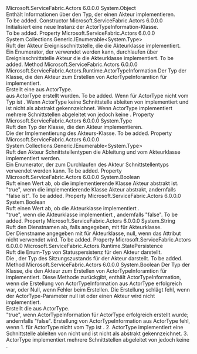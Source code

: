 <Type Name="ActorTypeInformation" FullName="Microsoft.ServiceFabric.Actors.Runtime.ActorTypeInformation">
  <TypeSignature Language="C#" Value="public sealed class ActorTypeInformation" />
  <TypeSignature Language="ILAsm" Value=".class public auto ansi sealed beforefieldinit ActorTypeInformation extends System.Object" />
  <TypeSignature Language="DocId" Value="T:Microsoft.ServiceFabric.Actors.Runtime.ActorTypeInformation" />
  <TypeSignature Language="VB.NET" Value="Public NotInheritable Class ActorTypeInformation" />
  <TypeSignature Language="F#" Value="type ActorTypeInformation = class" />
  <AssemblyInfo>
    <AssemblyName>Microsoft.ServiceFabric.Actors</AssemblyName>
    <AssemblyVersion>6.0.0.0</AssemblyVersion>
  </AssemblyInfo>
  <Base>
    <BaseTypeName>System.Object</BaseTypeName>
  </Base>
  <Interfaces />
  <Docs>
    <summary>
            Enthält Informationen über den Typ, der einen Akteur implementieren.
            </summary>
    <remarks>To be added.</remarks>
  </Docs>
  <Members>
    <Member MemberName=".ctor">
      <MemberSignature Language="C#" Value="public ActorTypeInformation ();" />
      <MemberSignature Language="ILAsm" Value=".method public hidebysig specialname rtspecialname instance void .ctor() cil managed" />
      <MemberSignature Language="DocId" Value="M:Microsoft.ServiceFabric.Actors.Runtime.ActorTypeInformation.#ctor" />
      <MemberSignature Language="VB.NET" Value="Public Sub New ()" />
      <MemberType>Constructor</MemberType>
      <AssemblyInfo>
        <AssemblyName>Microsoft.ServiceFabric.Actors</AssemblyName>
        <AssemblyVersion>6.0.0.0</AssemblyVersion>
      </AssemblyInfo>
      <Parameters />
      <Docs>
        <summary>
            Initialisiert eine neue Instanz der ActorTypeInformation-Klasse.
            </summary>
        <remarks>To be added.</remarks>
      </Docs>
    </Member>
    <Member MemberName="EventInterfaceTypes">
      <MemberSignature Language="C#" Value="public System.Collections.Generic.IEnumerable&lt;Type&gt; EventInterfaceTypes { get; }" />
      <MemberSignature Language="ILAsm" Value=".property instance class System.Collections.Generic.IEnumerable`1&lt;class System.Type&gt; EventInterfaceTypes" />
      <MemberSignature Language="DocId" Value="P:Microsoft.ServiceFabric.Actors.Runtime.ActorTypeInformation.EventInterfaceTypes" />
      <MemberSignature Language="VB.NET" Value="Public ReadOnly Property EventInterfaceTypes As IEnumerable(Of Type)" />
      <MemberSignature Language="F#" Value="member this.EventInterfaceTypes : seq&lt;Type&gt;" Usage="Microsoft.ServiceFabric.Actors.Runtime.ActorTypeInformation.EventInterfaceTypes" />
      <MemberType>Property</MemberType>
      <AssemblyInfo>
        <AssemblyName>Microsoft.ServiceFabric.Actors</AssemblyName>
        <AssemblyVersion>6.0.0.0</AssemblyVersion>
      </AssemblyInfo>
      <ReturnValue>
        <ReturnType>System.Collections.Generic.IEnumerable&lt;System.Type&gt;</ReturnType>
      </ReturnValue>
      <Docs>
        <summary>
            Ruft der Akteur Ereignisschnittstelle, die die Akteurklasse implementiert.
            </summary>
        <value>Ein Enumerator, der verwendet werden kann, durchlaufen über Ereignisschnittstelle Akteur die die Akteurklasse implementiert.</value>
        <remarks>To be added.</remarks>
      </Docs>
    </Member>
    <Member MemberName="Get">
      <MemberSignature Language="C#" Value="public static Microsoft.ServiceFabric.Actors.Runtime.ActorTypeInformation Get (Type actorType);" />
      <MemberSignature Language="ILAsm" Value=".method public static hidebysig class Microsoft.ServiceFabric.Actors.Runtime.ActorTypeInformation Get(class System.Type actorType) cil managed" />
      <MemberSignature Language="DocId" Value="M:Microsoft.ServiceFabric.Actors.Runtime.ActorTypeInformation.Get(System.Type)" />
      <MemberSignature Language="VB.NET" Value="Public Shared Function Get (actorType As Type) As ActorTypeInformation" />
      <MemberSignature Language="F#" Value="static member Get : Type -&gt; Microsoft.ServiceFabric.Actors.Runtime.ActorTypeInformation" Usage="Microsoft.ServiceFabric.Actors.Runtime.ActorTypeInformation.Get actorType" />
      <MemberType>Method</MemberType>
      <AssemblyInfo>
        <AssemblyName>Microsoft.ServiceFabric.Actors</AssemblyName>
        <AssemblyVersion>6.0.0.0</AssemblyVersion>
      </AssemblyInfo>
      <ReturnValue>
        <ReturnType>Microsoft.ServiceFabric.Actors.Runtime.ActorTypeInformation</ReturnType>
      </ReturnValue>
      <Parameters>
        <Parameter Name="actorType" Type="System.Type" />
      </Parameters>
      <Docs>
        <param name="actorType">Der Typ der Klasse, die den Akteur zum Erstellen von ActorTypeInforamtion für implementiert.</param>
        <summary>
            Erstellt eine <see cref="T:Microsoft.ServiceFabric.Actors.Runtime.ActorTypeInformation" /> aus ActorType.
            </summary>
        <returns>
          <see cref="T:Microsoft.ServiceFabric.Actors.Runtime.ActorTypeInformation" />aus ActorType erstellt wurden.</returns>
        <remarks>To be added.</remarks>
        <exception cref="T:System.ArgumentException">
          <para>Wenn <see cref="P:System.Type.BaseType" /> für ActorType nicht vom Typ ist <see cref="T:Microsoft.ServiceFabric.Actors.Runtime.Actor" />.</para>
          <para>Wenn ActorType keine Schnittstelle ableiten von implementiert <see cref="T:Microsoft.ServiceFabric.Actors.IActor" /> und ist nicht als abstrakt gekennzeichnet.</para>
          <para>Wenn ActorType implementiert mehrere Schnittstellen abgeleitet von <see cref="T:Microsoft.ServiceFabric.Actors.IActor" /> jedoch keine <see cref="T:Microsoft.ServiceFabric.Actors.Runtime.ActorServiceAttribute" />.</para>
        </exception>
      </Docs>
    </Member>
    <Member MemberName="ImplementationType">
      <MemberSignature Language="C#" Value="public Type ImplementationType { get; }" />
      <MemberSignature Language="ILAsm" Value=".property instance class System.Type ImplementationType" />
      <MemberSignature Language="DocId" Value="P:Microsoft.ServiceFabric.Actors.Runtime.ActorTypeInformation.ImplementationType" />
      <MemberSignature Language="VB.NET" Value="Public ReadOnly Property ImplementationType As Type" />
      <MemberSignature Language="F#" Value="member this.ImplementationType : Type" Usage="Microsoft.ServiceFabric.Actors.Runtime.ActorTypeInformation.ImplementationType" />
      <MemberType>Property</MemberType>
      <AssemblyInfo>
        <AssemblyName>Microsoft.ServiceFabric.Actors</AssemblyName>
        <AssemblyVersion>6.0.0.0</AssemblyVersion>
      </AssemblyInfo>
      <ReturnValue>
        <ReturnType>System.Type</ReturnType>
      </ReturnValue>
      <Docs>
        <summary>
            Ruft den Typ der Klasse, die den Akteur implementieren.
            </summary>
        <value>Die <see cref="T:System.Type" /> der Implementierung des Akteurs-Klasse.</value>
        <remarks>To be added.</remarks>
      </Docs>
    </Member>
    <Member MemberName="InterfaceTypes">
      <MemberSignature Language="C#" Value="public System.Collections.Generic.IEnumerable&lt;Type&gt; InterfaceTypes { get; }" />
      <MemberSignature Language="ILAsm" Value=".property instance class System.Collections.Generic.IEnumerable`1&lt;class System.Type&gt; InterfaceTypes" />
      <MemberSignature Language="DocId" Value="P:Microsoft.ServiceFabric.Actors.Runtime.ActorTypeInformation.InterfaceTypes" />
      <MemberSignature Language="VB.NET" Value="Public ReadOnly Property InterfaceTypes As IEnumerable(Of Type)" />
      <MemberSignature Language="F#" Value="member this.InterfaceTypes : seq&lt;Type&gt;" Usage="Microsoft.ServiceFabric.Actors.Runtime.ActorTypeInformation.InterfaceTypes" />
      <MemberType>Property</MemberType>
      <AssemblyInfo>
        <AssemblyName>Microsoft.ServiceFabric.Actors</AssemblyName>
        <AssemblyVersion>6.0.0.0</AssemblyVersion>
      </AssemblyInfo>
      <ReturnValue>
        <ReturnType>System.Collections.Generic.IEnumerable&lt;System.Type&gt;</ReturnType>
      </ReturnValue>
      <Docs>
        <summary>
            Ruft den Akteur Schnittstellentypen die Ableitung <see cref="T:Microsoft.ServiceFabric.Actors.IActor" /> und vom Akteurklasse implementiert werden.
            </summary>
        <value>Ein Enumerator, der zum Durchlaufen des Akteur Schnittstellentyps verwendet werden kann.</value>
        <remarks>To be added.</remarks>
      </Docs>
    </Member>
    <Member MemberName="IsAbstract">
      <MemberSignature Language="C#" Value="public bool IsAbstract { get; }" />
      <MemberSignature Language="ILAsm" Value=".property instance bool IsAbstract" />
      <MemberSignature Language="DocId" Value="P:Microsoft.ServiceFabric.Actors.Runtime.ActorTypeInformation.IsAbstract" />
      <MemberSignature Language="VB.NET" Value="Public ReadOnly Property IsAbstract As Boolean" />
      <MemberSignature Language="F#" Value="member this.IsAbstract : bool" Usage="Microsoft.ServiceFabric.Actors.Runtime.ActorTypeInformation.IsAbstract" />
      <MemberType>Property</MemberType>
      <AssemblyInfo>
        <AssemblyName>Microsoft.ServiceFabric.Actors</AssemblyName>
        <AssemblyVersion>6.0.0.0</AssemblyVersion>
      </AssemblyInfo>
      <ReturnValue>
        <ReturnType>System.Boolean</ReturnType>
      </ReturnValue>
      <Docs>
        <summary>
            Ruft einen Wert ab, ob die implementierende Klasse Akteur abstrakt ist.
            </summary>
        <value>"true", wenn die implementierende Klasse Akteur abstrakt, andernfalls "false ist".</value>
        <remarks>To be added.</remarks>
      </Docs>
    </Member>
    <Member MemberName="IsRemindable">
      <MemberSignature Language="C#" Value="public bool IsRemindable { get; }" />
      <MemberSignature Language="ILAsm" Value=".property instance bool IsRemindable" />
      <MemberSignature Language="DocId" Value="P:Microsoft.ServiceFabric.Actors.Runtime.ActorTypeInformation.IsRemindable" />
      <MemberSignature Language="VB.NET" Value="Public ReadOnly Property IsRemindable As Boolean" />
      <MemberSignature Language="F#" Value="member this.IsRemindable : bool" Usage="Microsoft.ServiceFabric.Actors.Runtime.ActorTypeInformation.IsRemindable" />
      <MemberType>Property</MemberType>
      <AssemblyInfo>
        <AssemblyName>Microsoft.ServiceFabric.Actors</AssemblyName>
        <AssemblyVersion>6.0.0.0</AssemblyVersion>
      </AssemblyInfo>
      <ReturnValue>
        <ReturnType>System.Boolean</ReturnType>
      </ReturnValue>
      <Docs>
        <summary>
            Ruft einen Wert ab, ob die Akteurklasse implementiert <see cref="T:Microsoft.ServiceFabric.Actors.Runtime.IRemindable" />.
            </summary>
        <value>"true", wenn die Akteurklasse implementiert <see cref="T:Microsoft.ServiceFabric.Actors.Runtime.IRemindable" />, andernfalls "false".</value>
        <remarks>To be added.</remarks>
      </Docs>
    </Member>
    <Member MemberName="ServiceName">
      <MemberSignature Language="C#" Value="public string ServiceName { get; }" />
      <MemberSignature Language="ILAsm" Value=".property instance string ServiceName" />
      <MemberSignature Language="DocId" Value="P:Microsoft.ServiceFabric.Actors.Runtime.ActorTypeInformation.ServiceName" />
      <MemberSignature Language="VB.NET" Value="Public ReadOnly Property ServiceName As String" />
      <MemberSignature Language="F#" Value="member this.ServiceName : string" Usage="Microsoft.ServiceFabric.Actors.Runtime.ActorTypeInformation.ServiceName" />
      <MemberType>Property</MemberType>
      <AssemblyInfo>
        <AssemblyName>Microsoft.ServiceFabric.Actors</AssemblyName>
        <AssemblyVersion>6.0.0.0</AssemblyVersion>
      </AssemblyInfo>
      <ReturnValue>
        <ReturnType>System.String</ReturnType>
      </ReturnValue>
      <Docs>
        <summary>
            Ruft den Dienstnamen ab, falls angegeben, mit <see cref="T:Microsoft.ServiceFabric.Actors.Runtime.ActorServiceAttribute" /> für Akteurklasse.
            </summary>
        <value>Der Dienstname angegeben mit <see cref="T:Microsoft.ServiceFabric.Actors.Runtime.ActorServiceAttribute" /> für Akteurklasse, null, wenn das Attribut nicht verwendet wird.</value>
        <remarks>To be added.</remarks>
      </Docs>
    </Member>
    <Member MemberName="StatePersistence">
      <MemberSignature Language="C#" Value="public Microsoft.ServiceFabric.Actors.Runtime.StatePersistence StatePersistence { get; }" />
      <MemberSignature Language="ILAsm" Value=".property instance valuetype Microsoft.ServiceFabric.Actors.Runtime.StatePersistence StatePersistence" />
      <MemberSignature Language="DocId" Value="P:Microsoft.ServiceFabric.Actors.Runtime.ActorTypeInformation.StatePersistence" />
      <MemberSignature Language="VB.NET" Value="Public ReadOnly Property StatePersistence As StatePersistence" />
      <MemberSignature Language="F#" Value="member this.StatePersistence : Microsoft.ServiceFabric.Actors.Runtime.StatePersistence" Usage="Microsoft.ServiceFabric.Actors.Runtime.ActorTypeInformation.StatePersistence" />
      <MemberType>Property</MemberType>
      <AssemblyInfo>
        <AssemblyName>Microsoft.ServiceFabric.Actors</AssemblyName>
        <AssemblyVersion>6.0.0.0</AssemblyVersion>
      </AssemblyInfo>
      <ReturnValue>
        <ReturnType>Microsoft.ServiceFabric.Actors.Runtime.StatePersistence</ReturnType>
      </ReturnValue>
      <Docs>
        <summary>
            Ruft die <see cref="T:Microsoft.ServiceFabric.Actors.Runtime.StatePersistence" /> Enum-Typ von Statuspersistenz für den Akteur darstellt.
            </summary>
        <value>Die <see cref="T:Microsoft.ServiceFabric.Actors.Runtime.StatePersistence" /> , der Typ des Sitzungszustands für der Akteur darstellt.</value>
        <remarks>To be added.</remarks>
      </Docs>
    </Member>
    <Member MemberName="TryGet">
      <MemberSignature Language="C#" Value="public static bool TryGet (Type actorType, out Microsoft.ServiceFabric.Actors.Runtime.ActorTypeInformation actorTypeInformation);" />
      <MemberSignature Language="ILAsm" Value=".method public static hidebysig bool TryGet(class System.Type actorType, [out] class Microsoft.ServiceFabric.Actors.Runtime.ActorTypeInformation&amp; actorTypeInformation) cil managed" />
      <MemberSignature Language="DocId" Value="M:Microsoft.ServiceFabric.Actors.Runtime.ActorTypeInformation.TryGet(System.Type,Microsoft.ServiceFabric.Actors.Runtime.ActorTypeInformation@)" />
      <MemberSignature Language="VB.NET" Value="Public Shared Function TryGet (actorType As Type, ByRef actorTypeInformation As ActorTypeInformation) As Boolean" />
      <MemberSignature Language="F#" Value="static member TryGet : Type *  -&gt; bool" Usage="Microsoft.ServiceFabric.Actors.Runtime.ActorTypeInformation.TryGet (actorType, actorTypeInformation)" />
      <MemberType>Method</MemberType>
      <AssemblyInfo>
        <AssemblyName>Microsoft.ServiceFabric.Actors</AssemblyName>
        <AssemblyVersion>6.0.0.0</AssemblyVersion>
      </AssemblyInfo>
      <ReturnValue>
        <ReturnType>System.Boolean</ReturnType>
      </ReturnValue>
      <Parameters>
        <Parameter Name="actorType" Type="System.Type" />
        <Parameter Name="actorTypeInformation" Type="Microsoft.ServiceFabric.Actors.Runtime.ActorTypeInformation&amp;" RefType="out" />
      </Parameters>
      <Docs>
        <param name="actorType">Der Typ der Klasse, die den Akteur zum Erstellen von ActorTypeInforamtion für implementiert.</param>
        <param name="actorTypeInformation">Diese Methode zurückgibt, enthält ActorTypeInformation, wenn die Erstellung von ActorTypeInformation aus ActorType erfolgreich war, oder Null, wenn Fehler beim Erstellen.
            Die Erstellung schlägt fehl, wenn der ActorType-Parameter null ist oder einen Akteur wird nicht implementiert.</param>
        <summary>
            Erstellt die <see cref="T:Microsoft.ServiceFabric.Actors.Runtime.ActorTypeInformation" /> aus ActorType.
            </summary>
        <returns>"true", wenn ActorTypeInformation für ActorType erfolgreich erstellt wurde; andernfalls "false".</returns>
        <remarks>
          <para>Erstellung von ActorTypeInformation aus ActorType fehl, wenn </para>
          <para>1. <see cref="P:System.Type.BaseType" />für ActorType nicht vom Typ ist <see cref="T:Microsoft.ServiceFabric.Actors.Runtime.Actor" />.</para>
          <para>2. ActorType implementiert eine Schnittstelle ableiten von nicht <see cref="T:Microsoft.ServiceFabric.Actors.IActor" /> und ist nicht als abstrakt gekennzeichnet.</para>
          <para>3. ActorType implementiert mehrere Schnittstellen abgeleitet von <see cref="T:Microsoft.ServiceFabric.Actors.IActor" /> jedoch keine <see cref="T:Microsoft.ServiceFabric.Actors.Runtime.ActorServiceAttribute" />.</para>
        </remarks>
      </Docs>
    </Member>
  </Members>
</Type>